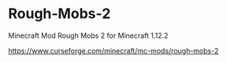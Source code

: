 # Rough-Mobs-2
Minecraft Mod Rough Mobs 2 for Minecraft 1.12.2

https://www.curseforge.com/minecraft/mc-mods/rough-mobs-2
